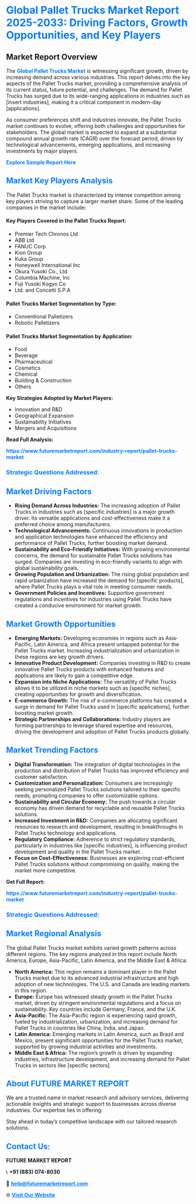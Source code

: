<h1 style="color: #007BFF;">Global Pallet Trucks Market Report 2025-2033: Driving Factors, Growth Opportunities, and Key Players</h1>

<section id="overview">
<h2>Market Report Overview</h2>
<p>The <a href="https://www.futuremarketreport.com/industry-report/pallet-trucks-market" style="color: #007BFF; text-decoration: none;"><strong>Global Pallet Trucks Market</strong></a> is witnessing significant growth, driven by increasing demand across various industries. This report delves into the key aspects of the Pallet Trucks market, providing a comprehensive analysis of its current status, future potential, and challenges. The demand for Pallet Trucks has surged due to its wide-ranging applications in industries such as [insert industries], making it a critical component in modern-day [applications].</p>
<p>As consumer preferences shift and industries innovate, the Pallet Trucks market continues to evolve, offering both challenges and opportunities for stakeholders. The global market is expected to expand at a substantial compound annual growth rate (CAGR) over the forecast period, driven by technological advancements, emerging applications, and increasing investments by major players.</p>
</section>

<section id="overview">
<p><a href="https://www.futuremarketreport.com/request-sample/reportId=33182" style="color: #007BFF; text-decoration: none;"><strong>Explore Sample Report Here</strong></a></p>
</section>

<section id="key-players">
<h2 style="color: #007BFF;">Market Key Players Analysis</h2>
<p>The Pallet Trucks market is characterized by intense competition among key players striving to capture a larger market share. Some of the leading companies in the market include:</p>
<h4>Key Players Covered in the Pallet Trucks Report:</h4>
<ul><li>Premier Tech Chronos Ltd</li><li>ABB Ltd</li><li>FANUC Corp</li><li>Kion Group</li><li>Kuka Group</li><li>Honeywell International Inc</li><li>Okura Yusoki Co., Ltd</li><li>Columbia Machine, Inc</li><li>Fuji Yusoki Kogyo Co</li><li>Ltd. and Concetti S.P.A</li></ul>
<h4>Pallet Trucks Market Segmentation by Type:</h4>
<ul><li>Conventional Palletizers</li><li>Robotic Palletizers</li></ul>

<h4>Pallet Trucks Market Segmentation by Application:</h4>
<ul><li>Food</li><li>Beverage</li><li>Pharmaceutical</li><li>Cosmetics</li><li>Chemical</li><li>Building &amp; Construction</li><li>Others</li></ul>
<p><strong>Key Strategies Adopted by Market Players:</strong></p>
<ul>
<li>Innovation and R&D</li>
<li>Geographical Expansion</li>
<li>Sustainability Initiatives</li>
<li>Mergers and Acquisitions</li>
</ul>
</section>

<section>
<p><strong>Read Full Analysis: </strong></p><a href="https://www.futuremarketreport.com/industry-report/pallet-trucks-market" style="color: #007BFF; text-decoration: none;"><strong>https://www.futuremarketreport.com/industry-report/pallet-trucks-market</strong></a>
<h3 style="color: #007BFF;">Strategic Questions Addressed:</h3>
</section>

<section id="driving-factors">
<h2 style="color: #007BFF;">Market Driving Factors</h2>
<ul>
<li><strong>Rising Demand Across Industries:</strong> The increasing adoption of Pallet Trucks in industries such as [specific industries] is a major growth driver. Its versatile applications and cost-effectiveness make it a preferred choice among manufacturers.</li>
<li><strong>Technological Advancements:</strong> Continuous innovations in production and application technologies have enhanced the efficiency and performance of Pallet Trucks, further boosting market demand.</li>
<li><strong>Sustainability and Eco-Friendly Initiatives:</strong> With growing environmental concerns, the demand for sustainable Pallet Trucks solutions has surged. Companies are investing in eco-friendly variants to align with global sustainability goals.</li>
<li><strong>Growing Population and Urbanization:</strong> The rising global population and rapid urbanization have increased the demand for [specific products], where Pallet Trucks plays a vital role in meeting consumer needs.</li>
<li><strong>Government Policies and Incentives:</strong> Supportive government regulations and incentives for industries using Pallet Trucks have created a conducive environment for market growth.</li>
</ul>
</section>

<section id="growth-opportunities">
<h2 style="color: #007BFF;">Market Growth Opportunities</h2>
<ul>
<li><strong>Emerging Markets:</strong> Developing economies in regions such as Asia-Pacific, Latin America, and Africa present untapped potential for the Pallet Trucks market. Increasing industrialization and urbanization in these regions are key growth drivers.</li>
<li><strong>Innovative Product Development:</strong> Companies investing in R&D to create innovative Pallet Trucks products with enhanced features and applications are likely to gain a competitive edge.</li>
<li><strong>Expansion into Niche Applications:</strong> The versatility of Pallet Trucks allows it to be utilized in niche markets such as [specific niches], creating opportunities for growth and diversification.</li>
<li><strong>E-commerce Growth:</strong> The rise of e-commerce platforms has created a surge in demand for Pallet Trucks used in [specific applications], further boosting market growth.</li>
<li><strong>Strategic Partnerships and Collaborations:</strong> Industry players are forming partnerships to leverage shared expertise and resources, driving the development and adoption of Pallet Trucks products globally.</li>
</ul>
</section>

<section id="trending-factors">
<h2 style="color: #007BFF;">Market Trending Factors</h2>
<ul>
<li><strong>Digital Transformation:</strong> The integration of digital technologies in the production and distribution of Pallet Trucks has improved efficiency and customer satisfaction.</li>
<li><strong>Customization and Personalization:</strong> Consumers are increasingly seeking personalized Pallet Trucks solutions tailored to their specific needs, prompting companies to offer customizable options.</li>
<li><strong>Sustainability and Circular Economy:</strong> The push towards a circular economy has driven demand for recyclable and reusable Pallet Trucks solutions.</li>
<li><strong>Increased Investment in R&D:</strong> Companies are allocating significant resources to research and development, resulting in breakthroughs in Pallet Trucks technology and applications.</li>
<li><strong>Regulatory Compliance:</strong> Adherence to strict regulatory standards, particularly in industries like [specific industries], is influencing product development and quality in the Pallet Trucks market.</li>
<li><strong>Focus on Cost-Effectiveness:</strong> Businesses are exploring cost-efficient Pallet Trucks solutions without compromising on quality, making the market more competitive.</li>
</ul>
</section>

<section>
<p><strong>Get Full Report: </strong></p><a href="https://www.futuremarketreport.com/industry-report/pallet-trucks-market" style="color: #007BFF; text-decoration: none;"><strong>https://www.futuremarketreport.com/industry-report/pallet-trucks-market</strong></a>
<h3 style="color: #007BFF;">Strategic Questions Addressed:</h3>
</section>


<section id="regional-analysis">
<h2 style="color: #007BFF;">Market Regional Analysis</h2>
<p>The global Pallet Trucks market exhibits varied growth patterns across different regions. The key regions analyzed in this report include North America, Europe, Asia-Pacific, Latin America, and the Middle East & Africa:</p>
<ul>
<li><strong>North America:</strong> This region remains a dominant player in the Pallet Trucks market due to its advanced industrial infrastructure and high adoption of new technologies. The U.S. and Canada are leading markets in this region.</li>
<li><strong>Europe:</strong> Europe has witnessed steady growth in the Pallet Trucks market, driven by stringent environmental regulations and a focus on sustainability. Key countries include Germany, France, and the U.K.</li>
<li><strong>Asia-Pacific:</strong> The Asia-Pacific region is experiencing rapid growth, fueled by industrialization, urbanization, and increasing demand for Pallet Trucks in countries like China, India, and Japan.</li>
<li><strong>Latin America:</strong> Emerging markets in Latin America, such as Brazil and Mexico, present significant opportunities for the Pallet Trucks market, supported by growing industrial activities and investments.</li>
<li><strong>Middle East & Africa:</strong> The region’s growth is driven by expanding industries, infrastructure development, and increasing demand for Pallet Trucks in sectors like [specific sectors].</li>
</ul>
</section>

<footer>
<h2 style="color: #007BFF;">About FUTURE MARKET REPORT</h2>
<p>We are a trusted name in market research and advisory services, delivering actionable insights and strategic support to businesses across diverse industries. Our expertise lies in offering:</p>

<p>Stay ahead in today’s competitive landscape with our tailored research solutions.</p>

<h2 style="color: #007BFF;">Contact Us:</h2>
<p><strong>FUTURE MARKET REPORT</strong></p>
<p>📞 <strong>+91 (883) 074-8030</strong></p>
<p>📧 <strong><a href="mailto:help@futuremarketreport.com" style="color: #007BFF;">help@futuremarketreport.com</a></strong></p>
<p>🌐 <strong><a href="https://www.futuremarketreport.com/" style="color: #007BFF;">Visit Our Website</a></strong></p>
</footer>